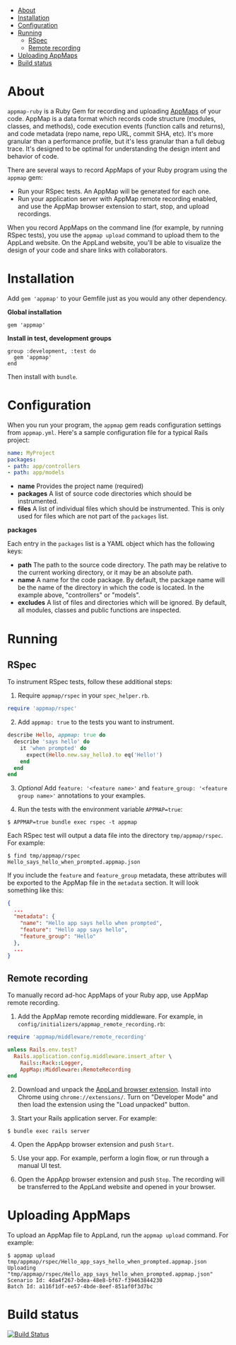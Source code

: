 - [About](#about)
- [Installation](#installation)
- [Configuration](#configuration)
- [Running](#running)
  - [RSpec](#rspec)
  - [Remote recording](#remote-recording)
- [Uploading AppMaps](#uploading-appmaps)
- [Build status](#build-status)

# About

`appmap-ruby` is a Ruby Gem for recording and uploading
[AppMaps](https://github.com/applandinc/appmap) of your code. 
AppMap is a data format which records code structure (modules, classes, and methods), code execution events
(function calls and returns), and code metadata (repo name, repo URL, commit
SHA, etc). It's more granular than a performance profile, but it's less
granular than a full debug trace. It's designed to be optimal for understanding the design intent and behavior of code.

There are several ways to record AppMaps of your Ruby program using the `appmap` gem:

* Run your RSpec tests. An AppMap will be generated for each one.
* Run your application server with AppMap remote recording enabled, and use the AppMap
  browser extension to start, stop, and upload recordings. 

When you record AppMaps on the command line (for example, by running RSpec tests), you use the `appmap upload` command to
upload them to the AppLand website. On the AppLand website, you'll be able to
visualize the design of your code and share links with collaborators.

# Installation

Add `gem 'appmap'` to your Gemfile just as you would any other dependency.

**Global installation**

```
gem 'appmap'
```

**Install in test, development groups**

```
group :development, :test do
  gem 'appmap'
end
```

Then install with `bundle`. 

# Configuration

When you run your program, the `appmap` gem reads configuration settings from `appmap.yml`. Here's a sample configuration
file for a typical Rails project:

```yaml
name: MyProject
packages:
- path: app/controllers
- path: app/models
```

* **name** Provides the project name (required)
* **packages** A list of source code directories which should be instrumented.
* **files** A list of individual files which should be instrumented. This is only used for files which are
  not part of the `packages` list.

**packages**

Each entry in the `packages` list is a YAML object which has the following keys:

* **path** The path to the source code directory. The path may be relative to the current working directory, or it may
  be an absolute path.
* **name** A name for the code package. By default, the package name will be the name of the directory in which the code
  is located. In the example above, "controllers" or "models".
* **excludes** A list of files and directories which will be ignored. By default, all modules, classes and public
  functions are inspected.

# Running

## RSpec

To instrument RSpec tests, follow these additional steps:

1) Require `appmap/rspec` in your `spec_helper.rb`.

```ruby
require 'appmap/rspec'
```

2) Add `appmap: true` to the tests you want to instrument.

```ruby
describe Hello, appmap: true do
  describe 'says hello' do
    it 'when prompted' do
      expect(Hello.new.say_hello).to eq('Hello!')
    end
  end
end
```

3) *Optional* Add `feature: '<feature name>'` and `feature_group: '<feature group name>'` annotations to your 
   examples. 

4) Run the tests with the environment variable `APPMAP=true`:

```sh-session
$ APPMAP=true bundle exec rspec -t appmap
```

Each RSpec test will output a data file into the directory `tmp/appmap/rspec`. For example:

```
$ find tmp/appmap/rspec
Hello_says_hello_when_prompted.appmap.json
```

If you include the `feature` and `feature_group` metadata, these attributes will be exported to the AppMap file in the
`metadata` section. It will look something like this:

```json
{
  ...
  "metadata": {
    "name": "Hello app says hello when prompted",
    "feature": "Hello app says hello",
    "feature_group": "Hello"
  },
  ...
}
```

## Remote recording

To manually record ad-hoc AppMaps of your Ruby app, use AppMap remote recording.

1. Add the AppMap remote recording middleware. For example, in `config/initializers/appmap_remote_recording.rb`:

```ruby
require 'appmap/middleware/remote_recording'

unless Rails.env.test?
  Rails.application.config.middleware.insert_after \
    Rails::Rack::Logger,
    AppMap::Middleware::RemoteRecording
end
```

2. Download and unpack the [AppLand browser extension](https://github.com/applandinc/appland-browser-extension). Install into Chrome using `chrome://extensions/`. Turn on "Developer Mode" and then load the extension using the "Load unpacked" button.

3. Start your Rails application server. For example:

```sh-session
$ bundle exec rails server
```

4. Open the AppApp browser extension and push `Start`.

5. Use your app. For example, perform a login flow, or run through a manual UI test.

6. Open the AppApp browser extension and push `Stop`. The recording will be transferred to the AppLand website and opened in your browser.

# Uploading AppMaps

To upload an AppMap file to AppLand, run the `appmap upload` command. For example:

```sh-session
$ appmap upload tmp/appmap/rspec/Hello_app_says_hello_when_prompted.appmap.json
Uploading "tmp/appmap/rspec/Hello_app_says_hello_when_prompted.appmap.json"
Scenario Id: 4da4f267-bdea-48e8-bf67-f39463844230
Batch Id: a116f1df-ee57-4bde-8eef-851af0f3d7bc
```

# Build status
[![Build Status](https://travis-ci.org/applandinc/appmap-ruby.svg?branch=master)](https://travis-ci.org/applandinc/appmap-ruby)

